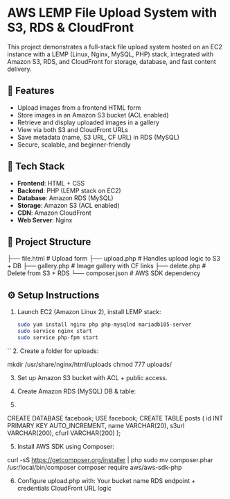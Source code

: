 

# AWS LEMP File Upload System with S3, RDS & CloudFront

This project demonstrates a full-stack file upload system hosted on an EC2 instance with a LEMP (Linux, Nginx, MySQL, PHP) stack, integrated with Amazon S3, RDS, and CloudFront for storage, database, and fast content delivery.


## 🚀 Features

- Upload images from a frontend HTML form
- Store images in an Amazon S3 bucket (ACL enabled)
- Retrieve and display uploaded images in a gallery
- View via both S3 and CloudFront URLs
- Save metadata (name, S3 URL, CF URL) in RDS (MySQL)
- Secure, scalable, and beginner-friendly

## 🧰 Tech Stack

- **Frontend**: HTML + CSS
- **Backend**: PHP (LEMP stack on EC2)
- **Database**: Amazon RDS (MySQL)
- **Storage**: Amazon S3 (ACL enabled)
- **CDN**: Amazon CloudFront
- **Web Server**: Nginx

## 📁 Project Structure

├── file.html # Upload form
├── upload.php # Handles upload logic to S3 + DB
├── gallery.php # Image gallery with CF links
├── delete.php # Delete from S3 + RDS
└── composer.json # AWS SDK dependency



## ⚙️ Setup Instructions

1. Launch EC2 (Amazon Linux 2), install LEMP stack:
   ```bash
   sudo yum install nginx php php-mysqlnd mariadb105-server
   sudo service nginx start
   sudo service php-fpm start
``
2. Create a folder for uploads:

mkdir /usr/share/nginx/html/uploads
chmod 777 uploads/

3. Set up Amazon S3 bucket with ACL + public access.

4. Create Amazon RDS (MySQL) DB & table:
5. 
CREATE DATABASE facebook;
USE facebook;
CREATE TABLE posts (
    id INT PRIMARY KEY AUTO_INCREMENT,
    name VARCHAR(20),
    s3url VARCHAR(200),
    cfurl VARCHAR(200)
);

5. Install AWS SDK using Composer:

curl -sS https://getcomposer.org/installer | php
sudo mv composer.phar /usr/local/bin/composer
composer require aws/aws-sdk-php

6. Configure upload.php with:
Your bucket name
RDS endpoint + credentials
CloudFront URL logic
